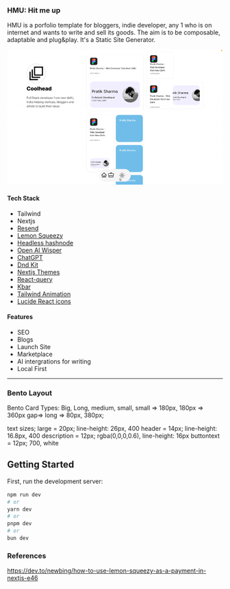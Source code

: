 ### HMU: Hit me up
HMU is a porfolio template for bloggers, indie developer, any 1 who is on internet and wants to write and sell its goods. The aim is to be composable, adaptable and plug&play. It's a Static Site Generator.  


![header Image for the project](save.gif)

#### Tech Stack
- Tailwind
- Nextjs
- [Resend](https://resend.com/)
- [Lemon Squeezy](https://www.lemonsqueezy.com/)
- [Headless hashnode](https://github.com/hashnode/starter-kit)
- [Open AI Wisper](https://github.com/openai/whisper)
- [ChatGPT](https://chat.openai.com/)
- [Dnd Kit](https://dndkit.com/)
- [Nextjs Themes](https://www.npmjs.com/package/next-themes)
- [React-query](https://tanstack.com/query/latest/docs/react/overview)
- [Kbar](https://kbar.vercel.app/)
- [Tailwind Animation](https://www.npmjs.com/package/tailwindcss-animate#changing-animation-delay)
- [Lucide React icons](https://lucide.dev/guide/packages/lucide-react)

#### Features
- SEO
- Blogs
- Launch Site
- Marketplace
- AI intergrations for writing
- Local First

---

### Bento Layout

Bento Card Types: Big, Long, medium, small, 
small => 180px, 180px => 360px
gap=> 
long => 80px, 380px;

text sizes;
large = 20px; line-height: 26px, 400
header = 14px; line-height: 16.8px, 400
description = 12px; rgba(0,0,0,0.6), line-height: 16px
buttontext = 12px; 700, white




## Getting Started

First, run the development server:

```bash
npm run dev
# or
yarn dev
# or
pnpm dev
# or
bun dev
```


### References 
https://dev.to/newbing/how-to-use-lemon-squeezy-as-a-payment-in-nextjs-e46